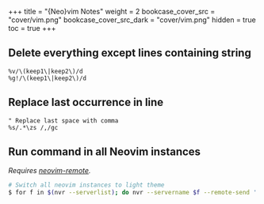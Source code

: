 +++
title = "{Neo}vim Notes"
weight = 2
bookcase_cover_src = "cover/vim.png"
bookcase_cover_src_dark = "cover/vim.png"
hidden = true
toc = true
+++

## Delete everything except lines containing string

```vim
%v/\(keep1\|keep2\)/d
%g!/\(keep1\|keep2\)/d
```

## Replace last occurrence in line

```vim
" Replace last space with comma
%s/.*\zs /,/gc
```

## Run command in all Neovim instances

*Requires [neovim-remote](https://github.com/mhinz/neovim-remote).*

```sh
# Switch all neovim instances to light theme
$ for f in $(nvr --serverlist); do nvr --servername $f --remote-send ':set bg=light<cr>'; done
```

